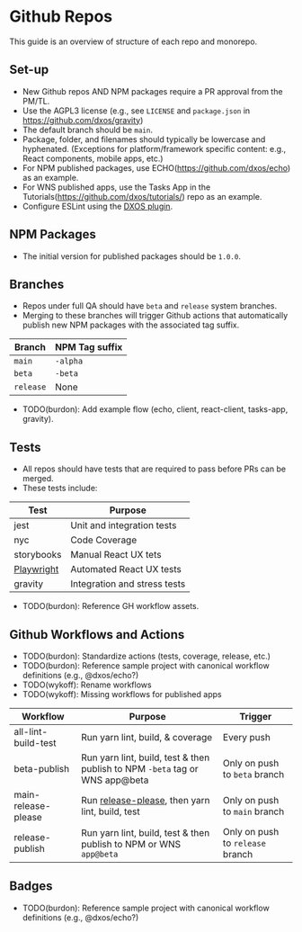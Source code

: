 # Github Repos

This guide is an overview of structure of each repo and monorepo.

## Set-up

- New Github repos AND NPM packages require a PR approval from the PM/TL.
- Use the AGPL3 license (e.g., see `LICENSE` and `package.json` in https://github.com/dxos/gravity)
- The default branch should be `main`.
- Package, folder, and filenames should typically be lowercase and hyphenated.
  (Exceptions for platform/framework specific content: e.g., React components, mobile apps, etc.)
- For NPM published packages, use ECHO(https://github.com/dxos/echo) as an example.
- For WNS published apps, use the Tasks App in the Tutorials(https://github.com/dxos/tutorials/) repo as an example.
- Configure ESLint using the [DXOS plugin](https://github.com/dxos/eslint-config).


## NPM Packages

- The initial version for published packages should be `1.0.0`.


## Branches

- Repos under full QA should have `beta` and `release` system branches.
- Merging to these branches will trigger Github actions that automatically publish new NPM packages
with the associated tag suffix.

| Branch      | NPM Tag suffix |
| ----------- | -------------- |
| `main`      | `-alpha`       |
| `beta`      | `-beta`        |
| `release`   | None           |

- TODO(burdon): Add example flow (echo, client, react-client, tasks-app, gravity).


## Tests

- All repos should have tests that are required to pass before PRs can be merged.
- These tests include:

| Test          | Purpose                       |
| ------------- | ----------------------------- |
| jest          | Unit and integration tests    |
| nyc           | Code Coverage                 |
| storybooks    | Manual React UX tets          |
| [Playwright](https://github.com/microsoft/playwright-test)  | Automated React UX tests      |
| gravity       | Integration and stress tests  |

- TODO(burdon): Reference GH workflow assets.


## Github Workflows and Actions

- TODO(burdon): Standardize actions (tests, coverage, release, etc.)
- TODO(burdon): Reference sample project with canonical workflow definitions (e.g., @dxos/echo?)
- TODO(wykoff): Rename workflows
- TODO(wykoff): Missing workflows for published apps

| Workflow   | Purpose   | Trigger    |
| --------   |  -------- | ---------  |
| all-lint-build-test  | Run yarn lint, build, & coverage | Every push    |
| beta-publish           | Run yarn lint, build, test & then publish to NPM `-beta` tag or WNS app@beta  | Only on push to `beta` branch |
| main-release-please    | Run [release-please](https://github.com/googleapis/release-please), then yarn lint, build, test     | Only on push to `main` branch |
| release-publish        | Run yarn lint, build, test & then publish to NPM or WNS `app@beta`    | Only on push to `release` branch |


## Badges

- TODO(burdon): Reference sample project with canonical workflow definitions (e.g., @dxos/echo?)
